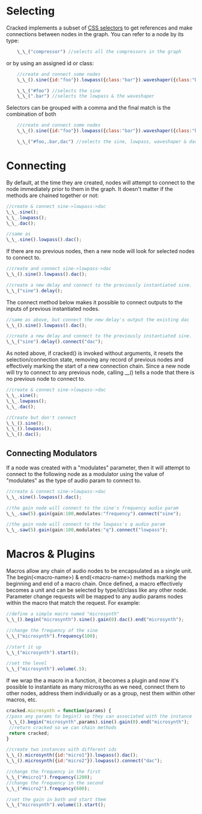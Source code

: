 
  Selecting
  =========
  Cracked implements a subset of [CSS selectors](http://www.sitepoint.com/web-foundations/css-selectors/) to get references and make connections between nodes
  in the graph. You can refer to a node by its type:
  ```javascript
      \_\_("compressor") //selects all the compressors in the graph
  ```
  or by using an assigned id or class:
  ```javascript
      //create and connect some nodes
      \_\_().sine({id:"foo"}).lowpass({class:"bar"}).waveshaper({class:"bar"}).dac();
  ```
  ```javascript
      \_\_("#foo") //selects the sine
      \_\_(".bar") //selects the lowpass & the waveshaper
  ```
  Selectors can be grouped with a comma and the final match is the combination of both
  ```javascript
      //create and connect some nodes
      \_\_().sine({id:"foo"}).lowpass({class:"bar"}).waveshaper({class:"bar"}).dac();
  ```
  ```javascript
      \_\_("#foo,.bar,dac") //selects the sine, lowpass, waveshaper & dac nodes
  ```
 

 Connecting
 ==========
 By default, at the time they are created, nodes will attempt to connect
 to the node immediately prior to them in the graph. It doesn't matter if
 the methods are chained together or not:
  ```javascript
 //create & connect sine->lowpass->dac
 \_\_.sine();
 \_\_.lowpass();
 \_\_.dac();

 //same as
 \_\_.sine().lowpass().dac();
  ```

 If there are no previous nodes, then a new node will look for selected nodes to
 connect to.
  ```javascript
 //create and connect sine->lowpass->dac
 \_\_().sine().lowpass().dac();

 //create a new delay and connect to the previously instantiated sine.
 \_\_("sine").delay();
  ```

 The connect method below makes it possible to connect outputs to the inputs of
 previous instantiated nodes.
  ```javascript
 //same as above, but connect the new delay's output the existing dac
 \_\_().sine().lowpass().dac();

 //create a new delay and connect to the previously instantiated sine.
 \_\_("sine").delay().connect("dac");
  ```

 As noted above, if cracked() is invoked without arguments, it resets the
 selection/connection state, removing any record of previous nodes and
 effectively marking the start of a new connection chain. Since a new node
 will try to connect to any previous node, calling \_\_() tells a node that
 there is no previous node to connect to.
  ```javascript
 //create & connect sine->lowpass->dac
 \_\_.sine();
 \_\_.lowpass();
 \_\_.dac();

 //Create but don't connect
 \_\_().sine();
 \_\_().lowpass();
 \_\_().dac();
  ```

 Connecting Modulators
 ---------------------
 If a node was created with a "modulates" parameter, then it will attempt to
 connect to the following node as a modulator using the value of "modulates"
 as the type of audio param to connect to.
  ```javascript
 //create & connect sine->lowpass->dac
 \_\_.sine().lowpass().dac();

 //the gain node will connect to the sine's frequency audio param
 \_\_.saw(5).gain(gain:100,modulates:"frequency").connect("sine");

 //the gain node will connect to the lowpass's q audio param
 \_\_.saw(5).gain(gain:100,modulates:"q").connect("lowpass");

  ```


  Macros &amp; Plugins
  ====================
  Macros allow any chain of audio nodes to be encapsulated as a single unit.
  The begin(&lt;macro-name&gt;) & end(&lt;macro-name&gt;) methods marking the beginning and
  end of a macro chain. Once defined, a macro effectively becomes a unit and
  can be selected by type/id/class like any other node. Parameter change requests
  will be mapped to any audio params nodes within the macro that match the
  request. For example:
  ```javascript
  //define a simple macro named "microsynth"
  \_\_().begin("microsynth").sine().gain(0).dac().end("microsynth");
 
  //change the frequency of the sine
  \_\_("microsynth").frequency(100);
 
  //start it up
  \_\_("microsynth").start();
 
  //set the level
  \_\_("microsynth").volume(.5);
  ```
  If we wrap the a macro in a function, it becomes a plugin and now it's possible
  to instantiate as many microsyths as we need, connect them to other nodes,
  address them individually or as a group, nest them within other macros, etc.
  ```javascript
  cracked.microsynth = function(params) {
  //pass any params to begin() so they can associated with the instance
   \_\_().begin("microsynth",params).sine().gain(0).end("microsynth");
   //return cracked so we can chain methods
   return cracked;
  }
 
  //create two instances with different ids
  \_\_().microsynth({id:"micro1"}).lowpass().dac();
  \_\_().microsynth({id:"micro2"}).lowpass().connect("dac");
 
  //change the frequency in the first
  \_\_("#micro1").frequency(1200);
  //change the frequency in the second
  \_\_("#micro2").frequency(600);
 
  //set the gain in both and start them
  \_\_("microsynth").volume(1).start();
  ```
